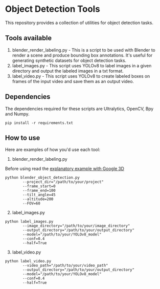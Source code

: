 # Object Detection Tools
This repository provides a collection of utilities for object detection tasks.

## Tools available

1. blender_render_labeling.py - This is a script to be used with Blender to render a scene and produce bounding box annotations. It's useful for generating synthetic datasets for object detection tasks.
2. label_images.py - This script uses YOLOv8 to label images in a given directory and output the labeled images in a txt format.
3. label_video.py - This script uses YOLOv8 to create labeled boxes on frames of the input video and save them as an output video.

## Dependencies
The dependencies required for these scripts are Ultralytics, OpenCV, Bpy and Numpy.
```shell
pip install -r requirements.txt
```

## How to use
Here are examples of how you'd use each tool:

1. blender_render_labeling.py

Before using read the [explanatory example with Google 3D](https://drive.google.com/file/d/17INOsLq8YfU0K9wwGxGZX5kY5g3soNS6/view?usp=sharing)
```shell
python blender_object_detection.py 
        --project_dir="/path/to/your/project" 
        --frame_start=0 
        --frame_end=100 
        --tilt_angle=45 
        --altitude=200 
        --FOV=60
```

2. label_images.py
```shell
python label_images.py 
        --image_directory="/path/to/your/image_directory"
        --output_directory="/path/to/your/output_directory" 
        --model="/path/to/your/YOLOv8_model" 
        --conf=0.4
        --half=True
```

3. label_video.py
```shell
python label_video.py 
        --video_path="/path/to/your/video_path"
        --output_directory="/path/to/your/output_directory" 
        --model="/path/to/your/YOLOv8_model" 
        --conf=0.4
        --half=True
```
